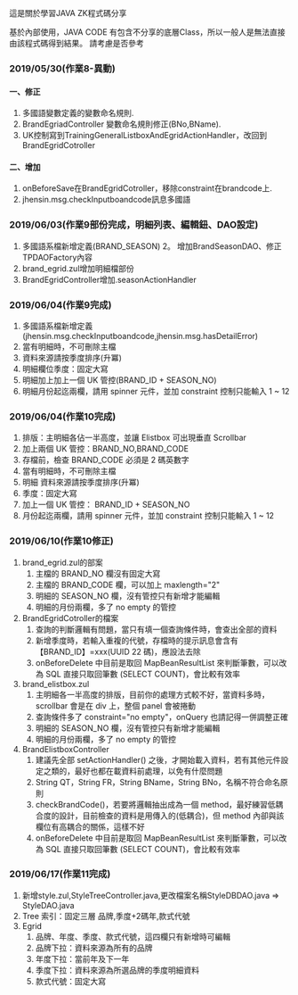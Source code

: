 這是關於學習JAVA ZK程式碼分享

基於內部使用，JAVA CODE 有包含不分享的底層Class，所以一般人是無法直接由該程式碼得到結果。
請考慮是否參考

### 2019/05/30(作業8-異動)
#### 一、修正
1. 多國語變數定義的變數命名規則.
2. BrandEgriadController 變數命名規則修正(BNo,BName).
3. UK控制寫到TrainingGeneralListboxAndEgridActionHandler，改回到BrandEgridCotroller
#### 二、增加
1. onBeforeSave在BrandEgridCotroller，移除constraint在brandcode上.
2. jhensin.msg.checkInputboandcode訊息多國語

### 2019/06/03(作業9部份完成，明細列表、編輯鈕、DAO設定)
1. 多國語系檔新增定義(BRAND_SEASON)
2。 增加BrandSeasonDAO、修正TPDAOFactory內容
3. brand_egrid.zul增加明細檔部份
4. BrandEgridController增加.seasonActionHandler

### 2019/06/04(作業9完成)
1. 多國語系檔新增定義(jhensin.msg.checkInputboandcode,jhensin.msg.hasDetailError)
2. 當有明細時，不可刪除主檔
3. 資料來源請按季度排序(升冪)
4. 明細欄位季度：固定大寫
5. 明細加上加上一個 UK 管控(BRAND_ID + SEASON_NO)
6. 明細月份起迄兩欄，請用 spinner 元件，並加 constraint 控制只能輸入 1 ~ 12

### 2019/06/04(作業10完成)
1. 排版：主明細各佔一半高度，並讓 Elistbox 可出現垂直 Scrollbar
2. 加上兩個 UK 管控：BRAND_NO,BRAND_CODE
3. 存檔前，檢查 BRAND_CODE 必須是 2 碼英數字
4. 當有明細時，不可刪除主檔
5. 明細 資料來源請按季度排序(升冪)
6. 季度：固定大寫
7. 加上一個 UK 管控： BRAND_ID + SEASON_NO
8. 月份起迄兩欄，請用 spinner 元件，並加 constraint 控制只能輸入 1 ~ 12

### 2019/06/10(作業10修正)
1. brand_egrid.zul的部案
    1. 主檔的 BRAND_NO 欄沒有固定大寫
    2. 主檔的 BRAND_CODE 欄，可以加上 maxlength="2"
    3. 明細的 SEASON_NO 欄，沒有管控只有新增才能編輯
    4. 明細的月份兩欄，多了 no empty 的管控
2. BrandEgridCotroller的檔案
    1. 查詢的判斷邏輯有問題，當只有填一個查詢條件時，會查出全部的資料
    2. 新增季度時，若輸入重複的代號，存檔時的提示訊息會含有 【BRAND_ID】=xxx(UUID 22 碼)，應設法去除
    3. onBeforeDelete 中目前是取回 MapBeanResultList 來判斷筆數，可以改為 SQL 直接只取回筆數 (SELECT COUNT)，會比較有效率
3. brand_elistbox.zul
    1. 主明細各一半高度的排版，目前你的處理方式較不好，當資料多時，scrollbar 會是在 div 上，整個 panel 會被捲動
    2. 查詢條件多了 constraint="no empty"，onQuery 也請記得一併調整正確
    3. 明細的 SEASON_NO 欄，沒有管控只有新增才能編輯
    4. 明細的月份兩欄，多了 no empty 的管控
4. BrandElistboxController
    1. 建議先全部 setActionHandler() 之後，才開始載入資料，若有其他元件設定之類的，最好也都在載資料前處理，以免有什麼問題
    2. String QT，String FR，String BName，String BNo，名稱不符合命名原則
    3. checkBrandCode()，若要將邏輯抽出成為一個 method，最好練習低耦合度的設計，目前檢查的資料是用傳入的(低耦合)，但 method 內卻與該欄位有高耦合的關係，這樣不好
    4. onBeforeDelete 中目前是取回 MapBeanResultList 來判斷筆數，可以改為 SQL 直接只取回筆數 (SELECT COUNT)，會比較有效率

### 2019/06/17(作業11完成)
1. 新增style.zul,StyleTreeController.java,更改檔案名稱StyleDBDAO.java => StyleDAO.java
2. Tree 索引：固定三層 品牌,季度+2碼年,款式代號
3. Egrid 
    1. 品牌、年度、季度、款式代號，這四欄只有新增時可編輯
    2. 品牌下拉：資料來源為所有的品牌
    3. 年度下拉：當前年及下一年
    4. 季度下拉：資料來源為所選品牌的季度明細資料
    5. 款式代號：固定大寫
